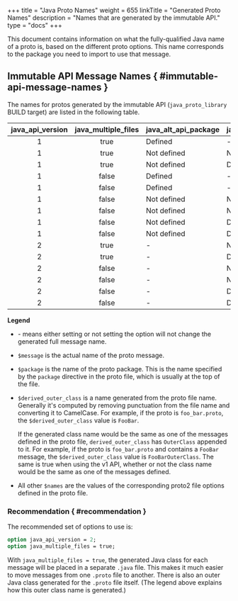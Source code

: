 +++
title = "Java Proto Names"
weight = 655
linkTitle = "Generated Proto Names"
description = "Names that are generated by the immutable API."
type = "docs"
+++

This document contains information on what the fully-qualified Java name of a
proto is, based on the different proto options. This name corresponds to the
package you need to import to use that message.

## Immutable API Message Names { #immutable-api-message-names }

The names for protos generated by the immutable API (`java_proto_library` BUILD
target) are listed in the following table.

java_api_version | java_multiple_files | java_alt_api_package | java_package | java_outer_classname | Generated full message name
:--------------: | :-----------------: | -------------------- | ------------ | -------------------- | ---------------------------
1                | true                | Defined              | -            |                      | `$java_alt_api_package.$message`
1                | true                | Not defined          | Not defined  |                      | `com.google.protos.$package.proto2api.$message`
1                | true                | Not defined          | Defined      |                      | `$java_package.proto2api.$message`
1                | false               | Defined              | -            | Not defined          | `$java_alt_api_package.$derived_outer_class.$message`
1                | false               | Defined              | -            | Defined              | `$java_alt_api_package.$java_outer_classname.$message`
1                | false               | Not defined          | Not defined  | Not defined          | `com.google.protos.$package.proto2api.$derived_outer_class.$message`
1                | false               | Not defined          | Not defined  | Defined              | `com.google.protos.$package.proto2api.$java_outer_classname.$message`
1                | false               | Not defined          | Defined      | Not defined          | `$java_package.proto2api.$derived_outer_class.$message`
1                | false               | Not defined          | Defined      | Defined              | `$java_package.proto2api.$java_outer_classname.$message`
2                | true                | -                    | Not defined  | -                    | `com.google.protos.$package.$message`
2                | true                | -                    | Defined      | -                    | `$java_package.$message`
2                | false               | -                    | Not defined  | Not defined          | `com.google.protos.$package.$derived_outer_class.$message`
2                | false               | -                    | Not defined  | Defined              | `com.google.protos.$package.$java_outer_classname.$message`
2                | false               | -                    | Defined      | Not defined          | `$java_package.$derived_outer_class.$message`
2                | false               | -                    | Defined      | Defined              | `$java_package.$java_outer_classname.$message`

**Legend**

*   \- means either setting or not setting the option will not change the
    generated full message name.
*   `$message` is the actual name of the proto message.
*   `$package` is the name of the proto package. This is the name specified by
    the `package` directive in the proto file, which is usually at the top of
    the file.
*   `$derived_outer_class` is a name generated from the proto file name.
    Generally it's computed by removing punctuation from the file name and
    converting it to CamelCase. For example, if the proto is `foo_bar.proto`,
    the `$derived_outer_class` value is `FooBar`.

    If the generated class name would be the same as one of the messages defined
    in the proto file, `derived_outer_class` has `OuterClass` appended to it.
    For example, if the proto is `foo_bar.proto` and contains a `FooBar`
    message, the `$derived_outer_class` value is `FooBarOuterClass`. The same is
    true when using the v1 API, whether or not the class name would be the same
    as one of the messages defined.

*   All other `$names` are the values of the corresponding proto2 file options
    defined in the proto file.

### Recommendation { #recommendation }

The recommended set of options to use is:

```proto
option java_api_version = 2;
option java_multiple_files = true;
```

With `java_multiple_files = true`, the generated Java class for each message
will be placed in a separate `.java` file. This makes it much easier to move
messages from one `.proto` file to another. There is also an outer Java class
generated for the `.proto` file itself. (The legend above explains how this
outer class name is generated.)
